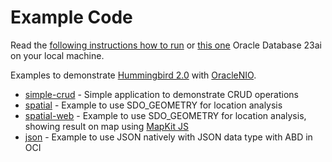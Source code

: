 # Example Code

Read the [following instructions how to run](https://medium.com/oracledevs/run-oracle-23ai-as-a-free-autonomous-db-container-on-macbook-pro-d83a90a44906) or [this one](https://ronekins.com/2024/07/02/run-oracle-database-23ai-free-on-mac-computers-with-apple-silicon/) Oracle Database 23ai on your local machine.

Examples to demonstrate [Hummingbird 2.0](https://hummingbird.codes) with [OracleNIO](https://github.com/lovetodream/oracle-nio/tree/main).

- [simple-crud](https://github.com/kicsipixel/oracle-nio-examples/tree/main/simple-crud) - Simple application to demonstrate CRUD operations
- [spatial](https://github.com/kicsipixel/oracle-nio-examples/tree/main/spatial) - Example to use SDO_GEOMETRY for location analysis
- [spatial-web](https://github.com/kicsipixel/oracle-nio-examples/tree/main/spatial-web) - Example to use SDO_GEOMETRY for location analysis, showing result on map using [MapKit JS](https://developer.apple.com/maps/web/)
- [json](https://github.com/kicsipixel/oracle-nio-examples/tree/main/json) - Example to use JSON natively with JSON data type with ABD in OCI
